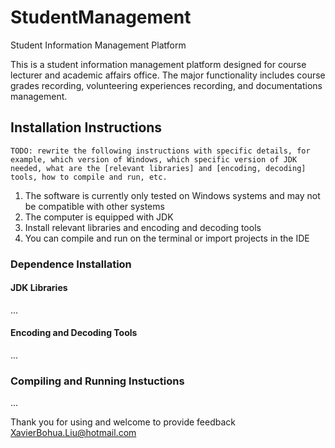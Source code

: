 # StudentManagement
Student Information Management Platform

This is a student information management platform designed for course lecturer and academic affairs office. The major functionality includes course grades recording, volunteering experiences recording, and documentations management.

## Installation Instructions

`TODO: rewrite the following instructions with specific details, for example, which version of Windows, which specific version of JDK needed, what are the [relevant libraries] and [encoding, decoding] tools, how to compile and run, etc.`

1. The software is currently only tested on Windows systems and may not be compatible with other systems
2. The computer is equipped with JDK
3. Install relevant libraries and encoding and decoding tools
4. You can compile and run on the terminal or import projects in the IDE

### Dependence Installation
#### JDK Libraries
...
#### Encoding and Decoding Tools
...

### Compiling and Running Instuctions
...


Thank you for using and welcome to provide feedback XavierBohua.Liu@hotmail.com
